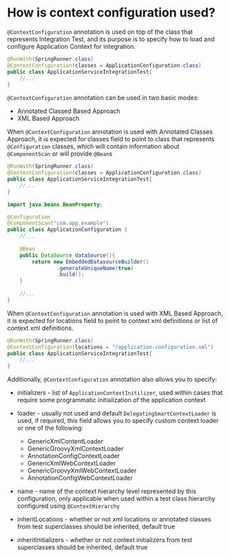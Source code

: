 # How is context configuration used?
```@ContextConfiguration``` annotation is used on top of the class that represents Integration Test, and its purpose
is to specify how to load and configure Application Context for integration.

```java
@RunWith(SpringRunner.class)
@ContextConfiguration(classes = ApplicationConfiguration.class)
public class ApplicationServiceIntegrationTest{
    //...
}
```

```@ContextConfiguration``` annotation can be used in two basic modes:
- Annotated Classed Based Approach
- XML Based Approach

When ```@ContextConfiguration``` annotation is used with Annotated Classes Approach, it is expected for classes field to 
point to class that represents ```@Configuration``` classes, which will contain information about ```@ComponentScan``` or will
provide ```@Bean```s

```java
@RunWith(SpringRunner.class)
@ContextConfiguration(classes = ApplicationConfiguration.class)
public class ApplicationServiceIntegrationTest{
    //...
}
```

```java
import java.beans.BeanProperty;

@Configuration
@ComponentScan("com.app.example")
public class ApplicationConfiguration {
    //...
    
    @Bean
    public DataSource dataSource(){
        return new EmbeddedDatasourceBuilder()
                .generateUniqueName(true)
                .build();
    }
    
    //...
}
```

When ```@ContextConfiguration``` annotation is used with XML Based Approach, it is expected for locations field to point 
to context xml definitions or list of context xml definitions.

```java
@RunWith(SpringRunner.class)
@ContextConfiguration(locations = "/application-configuration.xml")
public class ApplicationServiceIntegrationTest{
    //...
}

```

Additionally, ```@ContextConfiguration``` annotation also allows you to specify:
- initializers - list of ```ApplicationContextInitilizer```, used within cases that require some programmatic initialization 
of the application context
  
- loader - usually not used and default ```DelegatingSmartContextLoader``` is used, if required, this field allows you to specify 
custom context loader or one of the following:
  - GenericXmlContentLoader
  - GenericGroovyXmlContextLoader
  - AnnotationConfigContextLoader  
  - GenericXmlWebContextLoader  
  - GenericGroovyXmlWebContextLoader
  - AnnotationConfigWebContextLoader  
    
- name - name of the context hierarchy level represented by this configuration, only applicable when used within a test class
hierarchy configured using ```@ContextHierarchy```
  
- inheritLocations - whether or not xml locations or annotated classes from test superclasses should be inherited, default true

- inheritInitializers - whether or not context initializers from test superclasses should be inherited, default true